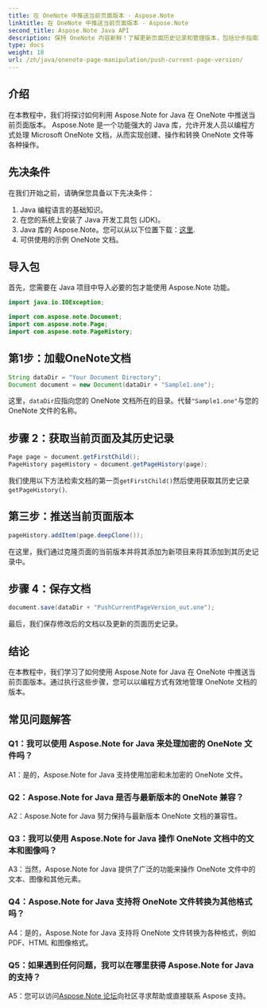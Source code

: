 ```yaml
---
title: 在 OneNote 中推送当前页面版本 - Aspose.Note
linktitle: 在 OneNote 中推送当前页面版本 - Aspose.Note
second_title: Aspose.Note Java API
description: 保持 OneNote 内容新鲜！了解更新页面历史记录和管理版本，包括分步指南和代码。 #OneNote #Java #Aspose
type: docs
weight: 18
url: /zh/java/onenote-page-manipulation/push-current-page-version/
---
```

## 介绍

在本教程中，我们将探讨如何利用 Aspose.Note for Java 在 OneNote 中推送当前页面版本。 Aspose.Note 是一个功能强大的 Java 库，允许开发人员以编程方式处理 Microsoft OneNote 文档，从而实现创建、操作和转换 OneNote 文件等各种操作。

## 先决条件

在我们开始之前，请确保您具备以下先决条件：
1. Java 编程语言的基础知识。
2. 在您的系统上安装了 Java 开发工具包 (JDK)。
3.  Java 库的 Aspose.Note。您可以从以下位置下载：[这里](https://releases.aspose.com/note/java/).
4. 可供使用的示例 OneNote 文档。

## 导入包

首先，您需要在 Java 项目中导入必要的包才能使用 Aspose.Note 功能。

```java
import java.io.IOException;

import com.aspose.note.Document;
import com.aspose.note.Page;
import com.aspose.note.PageHistory;
```

## 第1步：加载OneNote文档

```java
String dataDir = "Your Document Directory";
Document document = new Document(dataDir + "Sample1.one");
```

这里，`dataDir`应指向您的 OneNote 文档所在的目录。代替`"Sample1.one"`与您的 OneNote 文件的名称。

## 步骤 2：获取当前页面及其历史记录

```java
Page page = document.getFirstChild();
PageHistory pageHistory = document.getPageHistory(page);
```

我们使用以下方法检索文档的第一页`getFirstChild()`然后使用获取其历史记录`getPageHistory()`.

## 第三步：推送当前页面版本

```java
pageHistory.addItem(page.deepClone());
```

在这里，我们通过克隆页面的当前版本并将其添加为新项目来将其添加到其历史记录中。

## 步骤 4：保存文档

```java
document.save(dataDir + "PushCurrentPageVersion_out.one");
```

最后，我们保存修改后的文档以及更新的页面历史记录。

## 结论

在本教程中，我们学习了如何使用 Aspose.Note for Java 在 OneNote 中推送当前页面版本。通过执行这些步骤，您可以以编程方式有效地管理 OneNote 文档的版本。

## 常见问题解答

### Q1：我可以使用 Aspose.Note for Java 来处理加密的 OneNote 文件吗？

A1：是的，Aspose.Note for Java 支持使用加密和未加密的 OneNote 文件。

### Q2：Aspose.Note for Java 是否与最新版本的 OneNote 兼容？

A2：Aspose.Note for Java 努力保持与最新版本 OneNote 文档的兼容性。

### Q3：我可以使用 Aspose.Note for Java 操作 OneNote 文档中的文本和图像吗？

A3：当然，Aspose.Note for Java 提供了广泛的功能来操作 OneNote 文件中的文本、图像和其他元素。

### Q4：Aspose.Note for Java 支持将 OneNote 文件转换为其他格式吗？

A4：是的，Aspose.Note for Java 支持将 OneNote 文件转换为各种格式，例如 PDF、HTML 和图像格式。

### Q5：如果遇到任何问题，我可以在哪里获得 Aspose.Note for Java 的支持？

 A5：您可以访问[Aspose.Note 论坛](https://forum.aspose.com/c/note/28)向社区寻求帮助或直接联系 Aspose 支持。